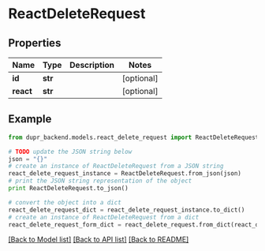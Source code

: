 # ReactDeleteRequest


## Properties
Name | Type | Description | Notes
------------ | ------------- | ------------- | -------------
**id** | **str** |  | [optional] 
**react** | **str** |  | [optional] 

## Example

```python
from dupr_backend.models.react_delete_request import ReactDeleteRequest

# TODO update the JSON string below
json = "{}"
# create an instance of ReactDeleteRequest from a JSON string
react_delete_request_instance = ReactDeleteRequest.from_json(json)
# print the JSON string representation of the object
print ReactDeleteRequest.to_json()

# convert the object into a dict
react_delete_request_dict = react_delete_request_instance.to_dict()
# create an instance of ReactDeleteRequest from a dict
react_delete_request_form_dict = react_delete_request.from_dict(react_delete_request_dict)
```
[[Back to Model list]](../README.md#documentation-for-models) [[Back to API list]](../README.md#documentation-for-api-endpoints) [[Back to README]](../README.md)


